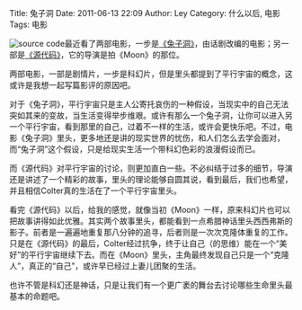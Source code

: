Title: 兔子洞
Date: 2011-06-13 22:09
Author: Ley
Category: 什么以后, 电影
Tags: 电影

![source
code][]最近看了两部电影，一步是[《兔子洞》][]，由话剧改编的电影；另一部是[《源代码》][]，它的导演是拍《Moon》的那位。

两部电影，一部是剧情片，一步是科幻片，但是里头都提到了平行宇宙的概念，这或许是我想一起写篇影评的原因吧。

对于《兔子洞》，平行宇宙只是主人公寄托哀伤的一种假设，当现实中的自己无法突如其来的变故，当生活变得举步维艰。或许有那么一个兔子洞，让你可以进入另一个平行宇宙，看到那里的自己，过着不一样的生活，或许会更快乐吧。不过，电影《兔子洞》里头，更多地还是讲的现实世界的忧伤，和人们怎么去学会面对，而“兔子洞”这个假设，只是给现实生活一个带科幻色彩的浪漫假设而已。<!--more-->

而《源代码》对平行宇宙的讨论，则更加直白一些。不必纠结于过多的细节，导演还是讲述了一个精彩的故事，里头的理论能够自圆其说，看到最后，我们也希望，并且相信Colter真的生活在了一个平行宇宙里头。

看完《源代码》以后，给我的感觉，就像当初《Moon》一样，原来科幻片也可以把故事讲得如此优雅。其实两个故事里头，都能看到一点希腊神话里头西西弗斯的影子。前者是一遍遍地重复那八分钟的追寻，后者则是一次次克隆体重复的工作。只是在《源代码》的最后，Colter经过抗争，终于让自己（的思维）能在一个“美好”的平行宇宙继续下去。而在《Moon》里头，主角最终发现自己只是一个“克隆人”，真正的“自己”，或许早已经过上妻儿团聚的生活。

也许不管是科幻还是神话，只是让我们有一个更广袤的舞台去讨论哪些生命里头最基本的命题吧。

  [source code]: http://img3.douban.com/mpic/s4614668.jpg
  [《兔子洞》]: http://movie.douban.com/subject/3641108/ "兔子洞"
  [《源代码》]: http://movie.douban.com/subject/3075287/ "源代码"
